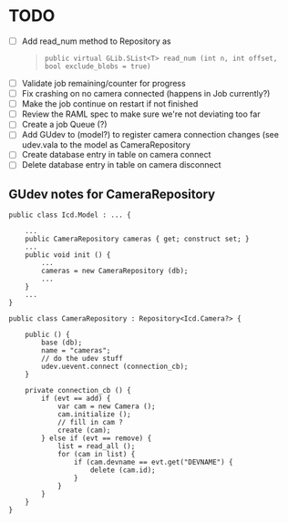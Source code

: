 # TODO

* [ ] Add read\_num method to Repository as
  > `public virtual GLib.SList<T> read_num (int n, int offset, bool exclude_blobs = true)`
* [ ] Validate job remaining/counter for progress
* [ ] Fix crashing on no camera connected (happens in Job currently?)
* [ ] Make the job continue on restart if not finished
* [ ] Review the RAML spec to make sure we're not deviating too far
* [ ] Create a job Queue (?)
* [ ] Add GUdev to (model?) to register camera connection changes (see udev.vala to the model as CameraRepository
* [ ] Create database entry in table on camera connect
* [ ] Delete database entry in table on camera disconnect

## GUdev notes for CameraRepository

```
public class Icd.Model : ... {

    ...
    public CameraRepository cameras { get; construct set; }
    ...
    public void init () {
        ...
        cameras = new CameraRepository (db);
        ...
    }
    ...
}

public class CameraRepository : Repository<Icd.Camera?> {

    public () {
        base (db);
        name = "cameras";
        // do the udev stuff
        udev.uevent.connect (connection_cb);
    }

    private connection_cb () {
        if (evt == add) {
            var cam = new Camera ();
            cam.initialize ();
            // fill in cam ?
            create (cam);
        } else if (evt == remove) {
            list = read_all ();
            for (cam in list) {
                if (cam.devname == evt.get("DEVNAME") {
                    delete (cam.id);
                }
            }
        }
    }
}
```
